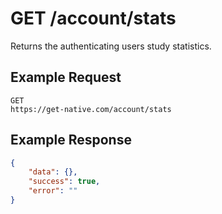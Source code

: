 # GET /account/stats

Returns the authenticating users study statistics.

## Example Request

```
GET
https://get-native.com/account/stats
```

## Example Response

```json
{
	"data": {},
	"success": true,
	"error": ""
}
```
